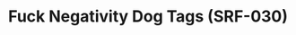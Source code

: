 ---
ee_id: '4306'
site: '1'
type: '2'
long_id: 2015-162 Fuck Negativity Dog Tags (SRF-030)
url: 2015-162-fuck-negativity-dog-tags-srf-030
title: Fuck Negativity Dog Tags (SRF-030)
year: '2015'
medium: Dog tags ...
commission:
dims:
pitch:
ps:
live_url:
related: "[4277] [2014-088-going-negative-lakes] 2014-088 Going Negative / Lakes"
youtube:
imgs: fuck-negativity-dogtag-SRF-030-2015-162-detail-database-ih.jpg,fuck-negativity-dogtag-SRF-030-2015-162-full-1-database-ih.jpg
subheading:
display_year: '2015'
download:
add_credit:
add_credits:
related_code:
layout: things-i-made
---